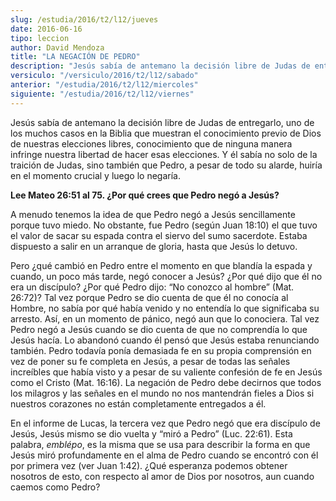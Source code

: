 ```yaml
---
slug: /estudia/2016/t2/l12/jueves
date: 2016-06-16
tipo: leccion
author: David Mendoza
title: "LA NEGACIÓN DE PEDRO"
description: "Jesús sabía de antemano la decisión libre de Judas de entregarlo, uno de los  muchos casos en la Biblia que muestran el conocimiento previo de Dios de  nuestras elecciones libres, conocimiento que de ninguna manera infringe nuestra  libertad de hacer esas elecciones."
versiculo: "/versiculo/2016/t2/l12/sabado"
anterior: "/estudia/2016/t2/l12/miercoles"
siguiente: "/estudia/2016/t2/l12/viernes"
---
```


Jesús sabía de antemano la decisión libre de Judas de entregarlo, uno de los muchos casos en la Biblia que muestran el conocimiento previo de Dios de nuestras elecciones libres, conocimiento que de ninguna manera infringe nuestra libertad de hacer esas elecciones. Y él sabía no solo de la traición de Judas, sino también que Pedro, a pesar de todo su alarde, huiría en el momento crucial y luego lo negaría.

**Lee Mateo 26:51 al 75. ¿Por qué crees que Pedro negó a Jesús?**

A menudo tenemos la idea de que Pedro negó a Jesús sencillamente porque tuvo miedo. No obstante, fue Pedro (según Juan 18:10) el que tuvo el valor de sacar su espada contra el siervo del sumo sacerdote. Estaba dispuesto a salir en un arranque de gloria, hasta que Jesús lo detuvo.

Pero ¿qué cambió en Pedro entre el momento en que blandía la espada y cuando, un poco más tarde, negó conocer a Jesús? ¿Por qué dijo que él no era un discípulo? ¿Por qué Pedro dijo: “No conozco al hombre” (Mat. 26:72)? Tal vez porque Pedro se dio cuenta de que él no conocía al Hombre, no sabía por qué había venido y no entendía lo que significaba su arresto. Así, en un momento de pánico, negó aun que lo conociera. Tal vez Pedro negó a Jesús cuando se dio cuenta de que no comprendía lo que Jesús hacía. Lo abandonó cuando él pensó que Jesús estaba renunciando también. Pedro todavía ponía demasiada fe en su propia comprensión en vez de poner su fe completa en Jesús, a pesar de todas las señales increíbles que había visto y a pesar de su valiente confesión de fe en Jesús como el Cristo (Mat. 16:16). La negación de Pedro debe decirnos que todos los milagros y las señales en el mundo no nos mantendrán fieles a Dios si nuestros corazones no están completamente entregados a él.

En el informe de Lucas, la tercera vez que Pedro negó que era discípulo de Jesús, Jesús mismo se dio vuelta y “miró a Pedro” (Luc. 22:61). Esta palabra, _emblépo_, es la misma que se usa para describir la forma en que Jesús miró profundamente en el alma de Pedro cuando se encontró con él por primera vez (ver Juan 1:42). ¿Qué esperanza podemos obtener nosotros de esto, con respecto al amor de Dios por nosotros, aun cuando caemos como Pedro?
